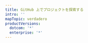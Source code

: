 ```yaml
---
title: GitHub 上でプロジェクトを探索する
intro: ''
mapTopic: verdadero
productVersions:
  dotcom: '*'
  enterprise: '*'
---
```

